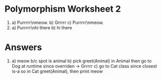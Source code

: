 # Polymorphism Worksheet 2

1. a) Purrrrr\nmeow. b) Grrrrr c) Purrrrr\nmeow.
2. a) Purrrrr\nhi there b) hi there

# Answers
1. a) meow b/c spot is animal b) pick greet(Animal) in Animal then go to Dog at runtime since overriden -> Grrrrr c) go to Cat class since closest is-a so in Cat greet(Animal), then print meow 
